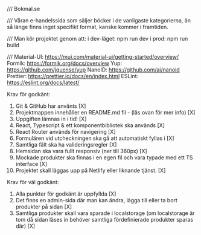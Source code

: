 /// Bokmal.se

/// Våran e-handelssida som säljer böcker i de vanligaste kategorierna, än så länge finns inget specifikt format, kanske kommer i framtiden.

/// Man kör projektet genom att:
    i dev-läget: npm run dev
    i prod: npm run build

/// Material-UI: https://mui.com/material-ui/getting-started/overview/
    Formik: https://formik.org/docs/overview
    Yup: https://github.com/jquense/yup
    NanoID: https://github.com/ai/nanoid
    Prettier: https://prettier.io/docs/en/index.html
    ESLint: https://eslint.org/docs/latest/

Krav för godkänt:

1. Git & GitHub har använts [X]
2. Projektmappen innehåller en README.md fil - (läs ovan för mer info) [X]
3. Uppgiften lämnas in i tid! [X]
4. React, Typescript & ett komponentbibliotek ska används [X]
5. React Router används för navigering [X]
6. Formulären vid utcheckningen ska gå att automatiskt fyllas i [X]
7. Samtliga fält ska ha valideringsregler [X]
8. Hemsidan ska vara fullt responsiv (ner till 360px) [X]
9. Mockade produkter ska finnas i en egen fil och vara typade med ett TS interface [X]
10. Projektet skall läggas upp på Netlify eller liknande tjänst. [X]

Krav för väl godkänt:

1. Alla punkter för godkänt är uppfyllda [X]
2. Det finns en admin-sida där man kan ändra, lägga till eller ta bort produkter på sidan [X]
3. Samtliga produkter skall vara sparade i localstorage (om localstorage är tom då sidan läses in behöver samtliga fördefinierade produkter sparas där) [X]
